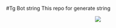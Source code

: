 #Tg Bot string
This repo for generate string
<a
href="https://replit.com/@DarkRulersTG/TandavString">
<p align="center">
  <img src="https://telegra.ph/file/e03dda9c3b7095e28d208.jpg">
</p></a>
